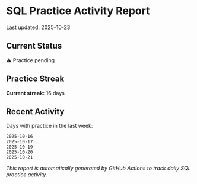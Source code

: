 # SQL Practice Activity Report

Last updated: 2025-10-23

## Current Status

⚠️ Practice pending

## Practice Streak

**Current streak:** 16 days

## Recent Activity

Days with practice in the last week:

```
2025-10-16
2025-10-17
2025-10-19
2025-10-20
2025-10-21
```

*This report is automatically generated by GitHub Actions to track daily SQL practice activity.*

